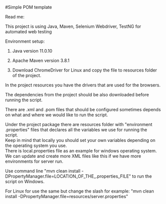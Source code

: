 #Simple POM template

Read me:

This project is using Java, Maven, Selenium Webdriver, TestNG for automated web testing

Environment setup:

1. Java version 11.0.10

2. Apache Maven version 3.8.1

3. Download ChromeDriver for Linux and copy the file to resources folder of the project.

In the project resources you have the drivers that are used for the browsers.

The dependencies from the project should be also downloaded before running the script.

There are .xml and .pom files that should be configured sometimes depends on what and where we would like to run the script.

Under the project package there are resources folder with "environment .properties" files that declares all the variables we use for running the script.    
Keep in mind that locally you should set your own variables depending on the operating system you use.  
There is local.properties file as an example for windows operating system.  
We can update and create more XML files like this if we have more environments for server run.



Use command line "mvn clean install -DPropertyManager.file=LOCATION_OF_THE_.properties_FILE" to run the script on Windows.

For Linux for use the same but change the slash for example: "mvn clean install -DPropertyManager.file=resources/server.properties"